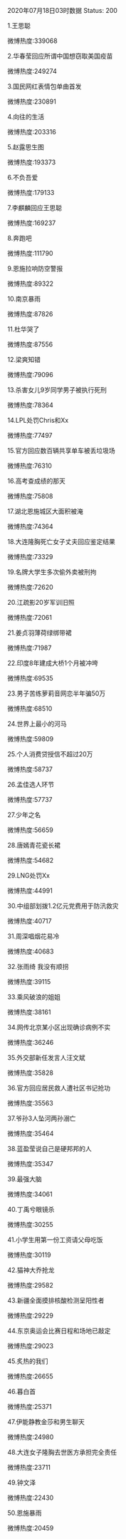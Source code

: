 2020年07月18日03时数据
Status: 200

1.王思聪

微博热度:339068

2.华春莹回应所谓中国想窃取美国疫苗

微博热度:249274

3.国民网红表情包单曲首发

微博热度:230891

4.向往的生活

微博热度:203316

5.赵露思生图

微博热度:193373

6.不负吾爱

微博热度:179133

7.李麒麟回应王思聪

微博热度:169237

8.奔跑吧

微博热度:111790

9.恩施拉响防空警报

微博热度:89322

10.南京暴雨

微博热度:87826

11.杜华哭了

微博热度:87556

12.梁爽知错

微博热度:79096

13.杀害女儿9岁同学男子被执行死刑

微博热度:78364

14.LPL处罚Chris和Xx

微博热度:77497

15.官方回应数百辆共享单车被丢垃圾场

微博热度:76310

16.高考查成绩的那天

微博热度:75808

17.湖北恩施城区大面积被淹

微博热度:74364

18.大连隆胸死亡女子丈夫回应鉴定结果

微博热度:73329

19.名牌大学生多次偷外卖被刑拘

微博热度:72620

20.江疏影20岁军训旧照

微博热度:72061

21.姜贞羽薄荷绿绑带裙

微博热度:71987

22.印度8年建成大桥1个月被冲垮

微博热度:69535

23.男子苦练萝莉音网恋半年骗50万

微博热度:68510

24.世界上最小的河马

微博热度:59809

25.个人消费贷授信不超过20万

微博热度:58737

26.孟佳选人环节

微博热度:57737

27.少年之名

微博热度:56659

28.唐嫣青花瓷长裙

微博热度:54682

29.LNG处罚Xx

微博热度:44991

30.中组部划拨1.2亿元党费用于防汛救灾

微博热度:40717

31.周深唱烟花易冷

微博热度:40683

32.张雨绮 我没有顺拐

微博热度:39115

33.乘风破浪的姐姐

微博热度:38161

34.网传北京某小区出现确诊病例不实

微博热度:36246

35.外交部新任发言人汪文斌

微博热度:35828

36.官方回应居民救人遭社区书记抢功

微博热度:35563

37.爷孙3人坠河两孙溺亡

微博热度:35464

38.蓝盈莹说自己是硬邦邦的人

微博热度:35347

39.最强大脑

微博热度:34061

40.丁禹兮眼镜杀

微博热度:30255

41.小学生用第一份工资请父母吃饭

微博热度:30119

42.猫神大乔抢龙

微博热度:29582

43.新疆全面摸排核酸检测呈阳性者

微博热度:29229

44.东京奥运会比赛日程和场地已敲定

微博热度:29023

45.炙热的我们

微博热度:26655

46.暮白首

微博热度:25371

47.伊能静教金莎和男生聊天

微博热度:24980

48.大连女子隆胸去世医方承担完全责任

微博热度:23711

49.钟文泽

微博热度:22430

50.恩施暴雨

微博热度:20459

